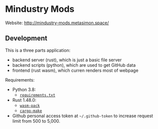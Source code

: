 # Mindustry Mods

Website: http://mindustry-mods.metasimon.space/

## Development

This is a three parts application:

- backend server (rust), which is just a basic file server
- backend scripts (python), which are used to get GitHub data
- frontend (rust wasm), which curren renders most of webpage


Requirements:

- Python 3.8: 
  - [`requirements.txt`](https://github.com/SimonWoodburyForget/mindustry-mods/blob/master/scripts/requirements.txt)
- Rust 1.48.0:
  - [`wasm-pack`](https://github.com/rustwasm/wasm-pack)
  - [`cargo-make`](https://github.com/sagiegurari/cargo-make)
- Github personal access token at `~/.github-token` to increase request limit 
  from 500 to 5,000.
